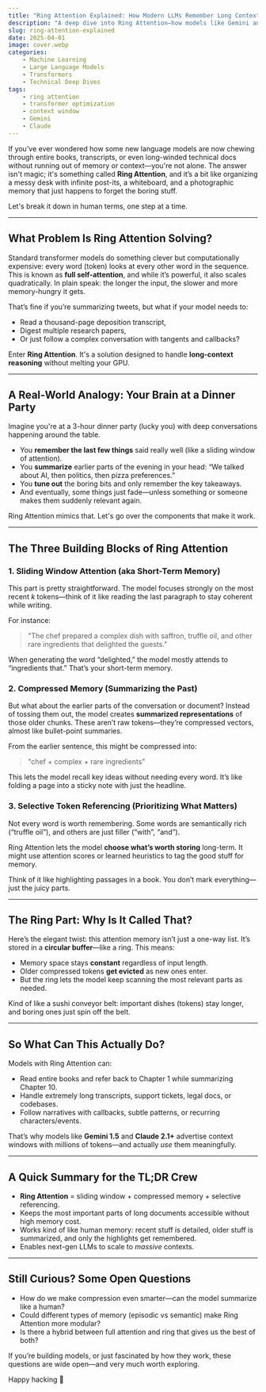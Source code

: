 ```yaml
---
title: "Ring Attention Explained: How Modern LLMs Remember Long Contexts Without Losing Their Minds"
description: "A deep dive into Ring Attention—how models like Gemini and Claude handle long contexts using clever memory tricks like sliding windows, compressed memory, and selective token referencing."
slug: ring-attention-explained
date: 2025-04-01
image: cover.webp
categories:
    - Machine Learning
    - Large Language Models
    - Transformers
    - Technical Deep Dives
tags:
    - ring attention
    - transformer optimization
    - context window
    - Gemini
    - Claude
---
```


If you've ever wondered how some new language models are now chewing through entire books, transcripts, or even long-winded technical docs without running out of memory or context—you're not alone. The answer isn't magic; it's something called **Ring Attention**, and it’s a bit like organizing a messy desk with infinite post-its, a whiteboard, and a photographic memory that just happens to forget the boring stuff.

Let's break it down in human terms, one step at a time.

---

## What Problem Is Ring Attention Solving?

Standard transformer models do something clever but computationally expensive: every word (token) looks at every other word in the sequence. This is known as **full self-attention**, and while it’s powerful, it also scales quadratically. In plain speak: the longer the input, the slower and more memory-hungry it gets.

That’s fine if you’re summarizing tweets, but what if your model needs to:

- Read a thousand-page deposition transcript,
- Digest multiple research papers,
- Or just follow a complex conversation with tangents and callbacks?

Enter **Ring Attention**. It's a solution designed to handle **long-context reasoning** without melting your GPU.

---

## A Real-World Analogy: Your Brain at a Dinner Party

Imagine you're at a 3-hour dinner party (lucky you) with deep conversations happening around the table.

- You **remember the last few things** said really well (like a sliding window of attention).
- You **summarize** earlier parts of the evening in your head: “We talked about AI, then politics, then pizza preferences.”
- You **tune out** the boring bits and only remember the key takeaways.
- And eventually, some things just fade—unless something or someone makes them suddenly relevant again.

Ring Attention mimics that. Let's go over the components that make it work.

---

## The Three Building Blocks of Ring Attention

### 1. Sliding Window Attention (aka Short-Term Memory)

This part is pretty straightforward. The model focuses strongly on the most recent *k* tokens—think of it like reading the last paragraph to stay coherent while writing.

For instance:
> "The chef prepared a complex dish with saffron, truffle oil, and other rare ingredients that delighted the guests."

When generating the word “delighted,” the model mostly attends to “ingredients that.” That’s your short-term memory.

### 2. Compressed Memory (Summarizing the Past)

But what about the earlier parts of the conversation or document? Instead of tossing them out, the model creates **summarized representations** of those older chunks. These aren’t raw tokens—they’re compressed vectors, almost like bullet-point summaries.

From the earlier sentence, this might be compressed into:
> "chef + complex + rare ingredients"

This lets the model recall key ideas without needing every word. It’s like folding a page into a sticky note with just the headline.

### 3. Selective Token Referencing (Prioritizing What Matters)

Not every word is worth remembering. Some words are semantically rich (“truffle oil”), and others are just filler (“with”, “and”).

Ring Attention lets the model **choose what’s worth storing** long-term. It might use attention scores or learned heuristics to tag the good stuff for memory.

Think of it like highlighting passages in a book. You don’t mark everything—just the juicy parts.

---

## The Ring Part: Why Is It Called That?

Here’s the elegant twist: this attention memory isn’t just a one-way list. It’s stored in a **circular buffer**—like a ring. This means:

- Memory space stays **constant** regardless of input length.
- Older compressed tokens **get evicted** as new ones enter.
- But the ring lets the model keep scanning the most relevant parts as needed.

Kind of like a sushi conveyor belt: important dishes (tokens) stay longer, and boring ones just spin off the belt.

---

## So What Can This Actually Do?

Models with Ring Attention can:

- Read entire books and refer back to Chapter 1 while summarizing Chapter 10.
- Handle extremely long transcripts, support tickets, legal docs, or codebases.
- Follow narratives with callbacks, subtle patterns, or recurring characters/events.

That’s why models like **Gemini 1.5** and **Claude 2.1+** advertise context windows with millions of tokens—and actually *use* them meaningfully.

---

## A Quick Summary for the TL;DR Crew

- **Ring Attention** = sliding window + compressed memory + selective referencing.
- Keeps the most important parts of long documents accessible without high memory cost.
- Works kind of like human memory: recent stuff is detailed, older stuff is summarized, and only the highlights get remembered.
- Enables next-gen LLMs to scale to *massive* contexts.

---

## Still Curious? Some Open Questions

- How do we make compression even smarter—can the model summarize like a human?
- Could different types of memory (episodic vs semantic) make Ring Attention more modular?
- Is there a hybrid between full attention and ring that gives us the best of both?

If you’re building models, or just fascinated by how they work, these questions are wide open—and very much worth exploring.

Happy hacking 🧠
